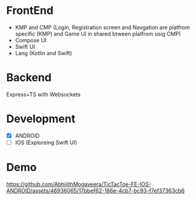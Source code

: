 # FrontEnd
* KMP and CMP (Login, Registration screen and Navgation are platfrom specific (KMP) and Game UI in shared btween platfrom usig CMP)
* Compose UI
* Swift UI
* Lang (Kotlin and Swift)

# Backend
Express+TS with Websockets

# Development 
- [x] ANDROID
- [ ] IOS (Exploreing Swift UI)

# Demo

https://github.com/AbhijithMogaveera/TicTacToe-FE-IOS-ANDROID/assets/46936065/17bbef62-186e-4cb7-bc93-f7ef37363cb6


